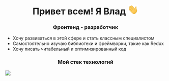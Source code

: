 <h1 align="center">Привет всем! Я Влад
<img src="./images/Hi.gif" height="32" alt="гифка"/></h1>
<h3 align="center">Фронтенд - разработчик</h3>
<ul>
  <li>Хочу развиваться в этой сфере и стать классным специалистом</li>
  <li>Самостоятельно изучаю библиотеки и фреймворки, такие как Redux</li>
  <li>Хочу писать читабельный и оптимизированный код</li>
</ul>
<h3 align="center">Мой стек технологий</h3>
<div display="flex" justify-content="center">
  <img src="https://img.shields.io/badge/JavaScript?style=for-the-badge&logo=JavaScript&logoColor=F7DF1E" />
</div>


<!--
**Kisrow/Kisrow** is a ✨ _special_ ✨ repository because its `README.md` (this file) appears on your GitHub profile.

Here are some ideas to get you started:

- 🔭 I’m currently working on ...
- 🌱 I’m currently learning ...
- 👯 I’m looking to collaborate on ...
- 🤔 I’m looking for help with ...
- 💬 Ask me about ...
- 📫 How to reach me: ...
- 😄 Pronouns: ...
- ⚡ Fun fact: ...
-->
